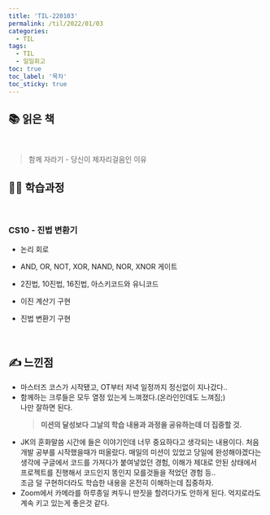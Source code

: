 ```yaml
---
title: 'TIL-220103'
permalink: /til/2022/01/03
categories:
  - TIL
tags:
  - TIL
  - 일일회고
toc: true
toc_label: '목차'
toc_sticky: true
---
```


<!--more-->

## 📚 읽은 책

<br>

> 함께 자라기 - 당신이 제자리걸음인 이유

## 👨‍💻 학습과정

<br>

### CS10 - 진법 변환기

- 논리 회로
- AND, OR, NOT, XOR, NAND, NOR, XNOR 게이트
- 2진법, 10진법, 16진법, 아스키코드와 유니코드

- 이진 계산기 구현
- 진법 변환기 구현

<br>

## ✍ 느낀점

- 마스터즈 코스가 시작됐고, OT부터 저녁 일정까지 정신없이 지나갔다..
- 함께하는 크루들은 모두 열정 있는게 느껴졌다.(온라인인데도 느껴짐;)  
  나만 잘하면 된다.
  > **미션의 달성보다 그날의 학습 내용과 과정을 공유하는데 더 집중할 것.**
- JK의 훈화말씀 시간에 들은 이야기인데 너무 중요하다고 생각되는 내용이다.
  처음 개발 공부를 시작했을때가 떠올랐다. 매일의 미션이 있었고 당일에 완성해야겠다는 생각에 구글에서 코드를 가져다가 붙여넣었던 경험, 이해가 제대로 안된 상태에서 프로젝트를 진행해서 코드인지 똥인지 모를것들을 적었던 경험 등..  
  조금 덜 구현하더라도 학습한 내용을 온전히 이해하는데 집중하자.
- Zoom에서 카메라를 하루종일 켜두니 딴짓을 할려다가도 안하게 된다. 억지로라도 계속 키고 있는게 좋은것 같다.
